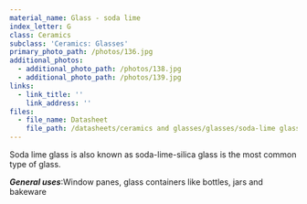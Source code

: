 ```yaml
---
material_name: Glass - soda lime
index_letter: G
class: Ceramics
subclass: 'Ceramics: Glasses'
primary_photo_path: /photos/136.jpg
additional_photos:
  - additional_photo_path: /photos/138.jpg
  - additional_photo_path: /photos/139.jpg
links:
  - link_title: ''
    link_address: ''
files:
  - file_name: Datasheet
    file_path: /datasheets/ceramics and glasses/glasses/soda-lime glass.pdf
---
```


Soda lime glass is also known as soda-lime-silica glass is the most common type of glass.

***General uses***:Window panes, glass containers like bottles, jars and bakeware